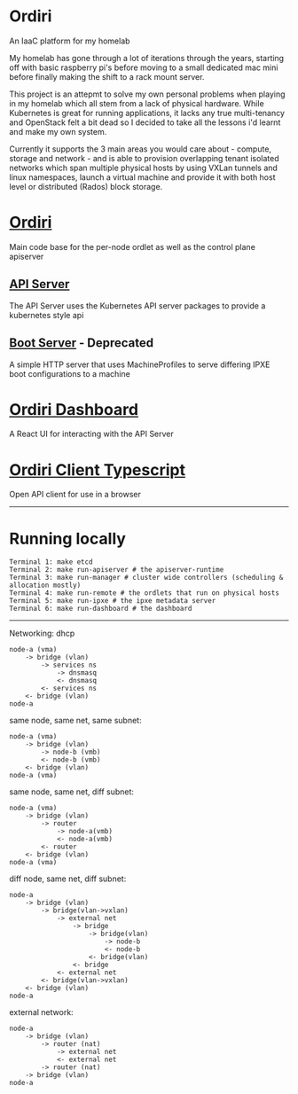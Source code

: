 # Ordiri
An IaaC platform for my homelab

My homelab has gone through a lot of iterations through the years, starting off with basic raspberry pi's before moving to a small dedicated mac mini before finally making the shift to a rack mount server.

This project is an attepmt to solve my own personal problems when playing in my homelab which all stem from a lack of physical hardware. While Kubernetes is great for running applications, it lacks any true multi-tenancy and OpenStack felt a bit dead so I decided to take all the lessons i'd learnt and make my own system.

Currently it supports the 3 main areas you would care about - compute, storage and network - and is able to provision overlapping tenant isolated networks which span multiple physical hosts by using VXLan tunnels and linux namespaces, launch a virtual machine and provide it with both host level or distributed (Rados) block storage.



# [Ordiri](./ordiri)
Main code base for the per-node ordlet as well as the control plane apiserver

## [API Server](./ordiri/cmd/apiserver)
The API Server uses the Kubernetes API server packages to provide a kubernetes style api

## [Boot Server](./ordiri/cmd/bootserver/) - Deprecated
A simple HTTP server that uses MachineProfiles to serve differing IPXE boot configurations to a machine

# [Ordiri Dashboard](./ordiri-dashboard)
A React UI for interacting with the API Server

# [Ordiri Client Typescript](./ordiri-client-typescript/)
Open API client for use in a browser

----
# Running locally
```
Terminal 1: make etcd
Terminal 2: make run-apiserver # the apiserver-runtime 
Terminal 3: make run-manager # cluster wide controllers (scheduling & allocation mostly)
Terminal 4: make run-remote # the ordlets that run on physical hosts
Terminal 5: make run-ipxe # the ipxe metadata server
Terminal 6: make run-dashboard # the dashboard
```

---

Networking:
dhcp
```
node-a (vma)
    -> bridge (vlan) 
        -> services ns
            -> dnsmasq
            <- dnsmasq
        <- services ns
    <- bridge (vlan) 
node-a 
```

same node, same net, same subnet:
```
node-a (vma)
    -> bridge (vlan) 
        -> node-b (vmb)
        <- node-b (vmb)
    <- bridge (vlan) 
node-a (vma)
```

same node, same net, diff subnet:
```
node-a (vma)
    -> bridge (vlan) 
        -> router 
            -> node-a(vmb)
            <- node-a(vmb)
        <- router 
    <- bridge (vlan) 
node-a (vma)
```

diff node, same net, diff subnet:
```
node-a 
    -> bridge (vlan) 
        -> bridge(vlan->vxlan) 
            -> external net 
                -> bridge 
                    -> bridge(vlan) 
                        -> node-b
                        <- node-b
                    <- bridge(vlan) 
                <- bridge 
            <- external net 
        <- bridge(vlan->vxlan) 
    <- bridge (vlan) 
node-a 
```

external network:
```
node-a 
    -> bridge (vlan) 
        -> router (nat)
            -> external net
            <- external net
        -> router (nat)
    -> bridge (vlan) 
node-a 
```